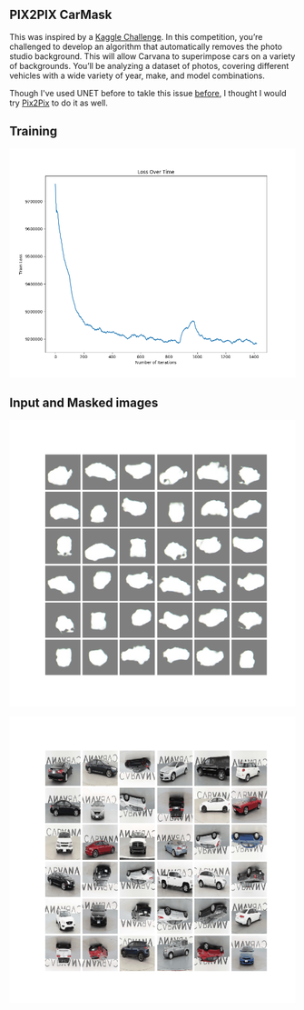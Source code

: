 
## PIX2PIX CarMask

This was inspired by a [Kaggle Challenge](https://www.kaggle.com/c/carvana-image-masking-challenge/kernels). In this competition, you’re challenged to develop an algorithm that automatically removes the photo studio background. This will allow Carvana to superimpose cars on a variety of backgrounds. You’ll be analyzing a dataset of photos, covering different vehicles with a wide variety of year, make, and model combinations.

Though I've used UNET before to takle this issue [before](https://github.com/yk287/ComputerVision_TF/tree/master/Car_Mask_TF), I thought I would try [Pix2Pix](https://arxiv.org/pdf/1611.07004.pdf) to do it as well. 

## Training

![Loss](img/Train_Loss.png)

## Input and Masked images

![Mask](img/recon.gif) 

![Input](img/true.gif)
